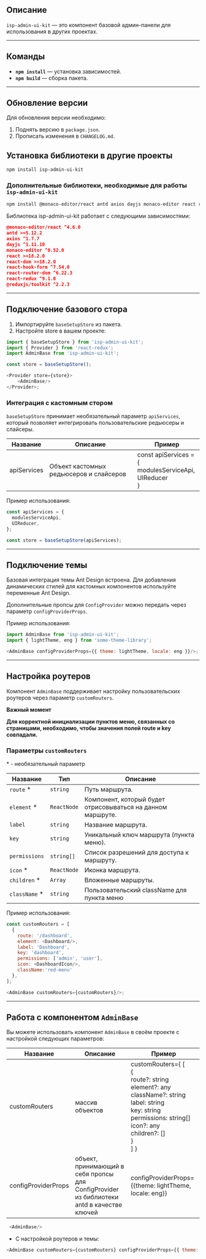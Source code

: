 ## Описание

`isp-admin-ui-kit` — это компонент базовой админ-панели для использования в других проектах.

---

## Команды

- **`npm install`** — установка зависимостей.
- **`npm build`** — сборка пакета.

---

## Обновление версии

Для обновления версии необходимо:

1. Поднять версию в `package.json`.
2. Прописать изменения в `CHANGELOG.md`.

## Установка библиотеки в другие проекты
```bash
npm install isp-admin-ui-kit
```

### Дополнительные библиотеки, необходимые для работы `isp-admin-ui-kit`
```bash
npm install @monaco-editor/react antd axios dayjs monaco-editor react react-dom react-hook-form react-router-dom react-redux @reduxjs/toolkit
```

Библиотека isp-admin-ui-kit работает с следующими зависимостями:

```json
@monaco-editor/react ^4.6.0
antd >=5.12.2
axios ^1.7.7
dayjs ^1.11.10
monaco-editor ^0.52.0
react >=18.2.0
react-dom >=18.2.0
react-hook-form ^7.54.0
react-router-dom ^6.22.3
react-redux ^9.1.0
@reduxjs/toolkit ^2.2.3
```

---

## Подключение базового стора

1. Импортируйте `baseSetupStore` из пакета.
2. Настройте store в вашем проекте:

```js
import { baseSetupStore } from 'isp-admin-ui-kit';
import { Provider } from 'react-redux';
import AdminBase from 'isp-admin-ui-kit';

const store = baseSetupStore();

<Provider store={store}>
    <AdminBase/>
</Provider>;
```

### Интеграция с кастомным стором

`baseSetupStore` принимает необязательный параметр `apiServices`, который позволяет интегрировать пользовательские
редьюсеры и слайсеры.

| Название    | Описание                                | Пример                                                           |
|-------------|-----------------------------------------|------------------------------------------------------------------|
| apiServices | Объект кастомных редьюсеров и слайсеров | const apiServices = {<br/>modulesServiceApi,<br/>UIReducer<br/>} |

Пример использования:

```js
const apiServices = {
  modulesServiceApi,
  UIReducer,
};

const store = baseSetupStore(apiServices);
```

---

## Подключение темы

Базовая интеграция темы Ant Design встроена. Для добавления динамических стилей для кастомных компонентов используйте
переменные Ant Design.

Дополнительные пропсы для `ConfigProvider` можно передать через параметр `configProviderProps`.

Пример использования:

```js
import AdminBase from 'isp-admin-ui-kit';
import { lightTheme, eng } from 'some-theme-library';

<AdminBase configProviderProps={{ theme: lightTheme, locale: eng }}/>;
```

---

## Настройка роутеров

Компонент `AdminBase` поддерживает настройку пользовательских роутеров через параметр `customRouters`.

**Важный момент**

**Для корректной инициализации пунктов меню, связанных со страницами, необходимо, чтобы значения полей route и key совпадали.**

### Параметры `customRouters`

\* - необязательный параметр

| Название       | Тип         | Описание                                                    |
|----------------|-------------|-------------------------------------------------------------|
| `route`      * | `string`    | Путь маршрута.                                              |
| `element`    * | `ReactNode` | Компонент, который будет отрисовываться на данном маршруте. |
| `label`        | `string`    | Название маршрута.                                          |
| `key`          | `string`    | Уникальный ключ маршрута (пункта меню).                     |
| `permissions`  | `string[]`  | Список разрешений для доступа к маршруту.                   |
| `icon`       * | `ReactNode` | Иконка маршрута.                                            |
| `children`   * | `Array`     | Вложенные маршруты.                                         |
| `className`  * | `string`    | Пользовательский className для пункта меню                  |



Пример использования:

```js
const customRouters = [
  {
    route: '/dashboard',
    element: <Dashboard/>,
    label: 'Dashboard',
    key: 'dashboard',
    permissions: ['admin', 'user'],
    icon: <DashboardIcon/>,
    className:'red-menu'
  },
];

<AdminBase customRouters={customRouters}/>;
```

---

## Работа с компонентом `AdminBase`

Вы можете использовать компонент `AdminBase` в своём проекте с настройкой следующих параметров:

| Название            | Описание                                                                                  | Пример                                                                                                                                                                                                |
|---------------------|-------------------------------------------------------------------------------------------|-------------------------------------------------------------------------------------------------------------------------------------------------------------------------------------------------------|
| customRouters       | массив объектов                                                                           | customRouters={ [<br>{<br>  route?: string <br> element?: any <br> className?: string <br> label: string <br> key: string <br> permissions: string[] <br> icon?: any <br> children?: []  <br>}<br>] } |
| configProviderProps | объект, принимающий в себя пропсы для ConfigProvider из библиотеки antd в качестве ключей | configProviderProps={{theme: lightTheme, locale: eng}}                                                                                                                                                |

```js
 <AdminBase/> 
```

- С настройкой роутеров и темы:

```js
<AdminBase customRouters={customRouters} configProviderProps={{ theme: lightTheme, locale: ru }}/>;
```
